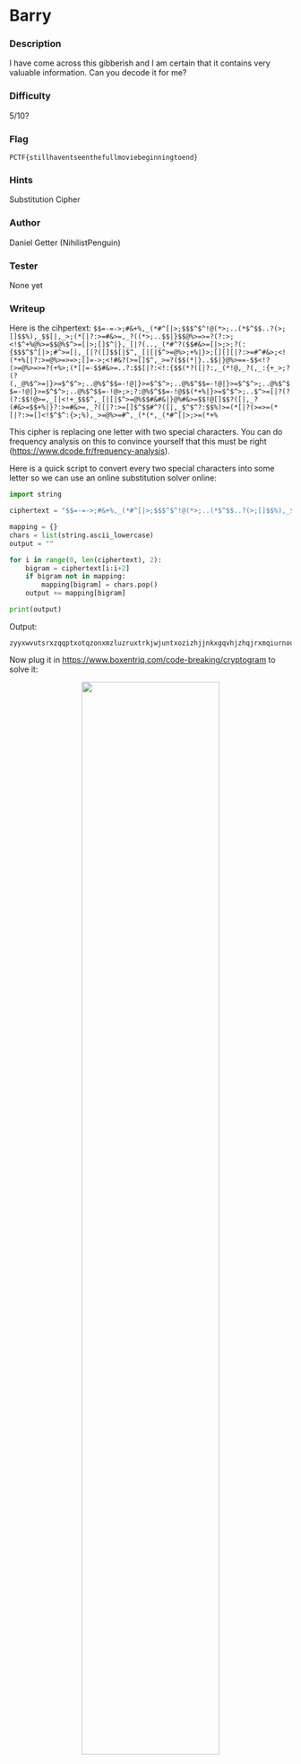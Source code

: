 # Barry

### Description
I have come across this gibberish and I am certain that it contains very valuable information. Can you decode it for me?

### Difficulty
5/10?

### Flag
`PCTF{stillhaventseenthefullmoviebeginningtoend}`

### Hints
Substitution Cipher

### Author
Daniel Getter (NihilistPenguin)

### Tester
None yet

### Writeup

Here is the cihpertext:
```$$=-=->;#&+%,_(*#^[|>;$$$^$^!@(*>;..(*$^$$..?(>;[]$$%),_$$[|,_>;(*[|?:>=#&>=,_?((*>;..$$|}$$@%>=>=?(?:>;<!$^+%@%>=$$@%$^>=[|>;[]$^|},_[|?(..,_(*#^?($$#&>=[|>;>;?(:{$$$^$^[|>;#^>=[|,_[|?([]$$[|$^,_[|[|$^>=@%>;+%|}>;[][][|?:>=#^#&>;<!(*+%[|?:>=@%>=>=>;[]=->;<!#&?(>=[]$^,_>=?($$(*|}..$$|}@%>==-$$<!?(>=@%>=>=?(+%>;(*[|=-$$#&>=..?:$$[|?:<!:{$$(*?([|?:,_(*!@,_?(,_:{+_>;?(?(,_@%$^>=|}>=$^$^>;..@%$^$$=-!@|}>=$^$^>;..@%$^$$=-!@|}>=$^$^>;..@%$^$$=-!@|}>=$^$^>;..@%$^$$=-!@>;>;?:@%$^$$=-!@$$(*+%|}>=$^$^>;..$^>=[|?(?(?:$$!@>=,_[|<!+_$$$^,_[|[|$^>=@%$$#&#&|}@%#&>=$$!@[]$$?([|,_?(#&>=$$+%|}?:>=#&>=,_?([|?:>=[]$^$$#^?([|,_$^$^?:$$%)>=(*[|?(>=>=(*[|?:>=[]<!$^$^:{>;%),_>=@%>=#^,_(*(*,_(*#^[|>;>=(*+%```

This cipher is replacing one letter with two special characters. You can do frequency analysis on this to convince yourself that this must be right (https://www.dcode.fr/frequency-analysis).

Here is a quick script to convert every two special characters into some letter so we can use an online substitution solver online:
```python
import string

ciphertext = "$$=-=->;#&+%,_(*#^[|>;$$$^$^!@(*>;..(*$^$$..?(>;[]$$%),_$$[|,_>;(*[|?:>=#&>=,_?((*>;..$$|}$$@%>=>=?(?:>;<!$^+%@%>=$$@%$^>=[|>;[]$^|},_[|?(..,_(*#^?($$#&>=[|>;>;?(:{$$$^$^[|>;#^>=[|,_[|?([]$$[|$^,_[|[|$^>=@%>;+%|}>;[][][|?:>=#^#&>;<!(*+%[|?:>=@%>=>=>;[]=->;<!#&?(>=[]$^,_>=?($$(*|}..$$|}@%>==-$$<!?(>=@%>=>=?(+%>;(*[|=-$$#&>=..?:$$[|?:<!:{$$(*?([|?:,_(*!@,_?(,_:{+_>;?(?(,_@%$^>=|}>=$^$^>;..@%$^$$=-!@|}>=$^$^>;..@%$^$$=-!@|}>=$^$^>;..@%$^$$=-!@|}>=$^$^>;..@%$^$$=-!@>;>;?:@%$^$$=-!@$$(*+%|}>=$^$^>;..$^>=[|?(?(?:$$!@>=,_[|<!+_$$$^,_[|[|$^>=@%$$#&#&|}@%#&>=$$!@[]$$?([|,_?(#&>=$$+%|}?:>=#&>=,_?([|?:>=[]$^$$#^?([|,_$^$^?:$$%)>=(*[|?(>=>=(*[|?:>=[]<!$^$^:{>;%),_>=@%>=#^,_(*(*,_(*#^[|>;>=(*+%"

mapping = {}
chars = list(string.ascii_lowercase)
output = ""

for i in range(0, len(ciphertext), 2):
	bigram = ciphertext[i:i+2]
	if bigram not in mapping:
		mapping[bigram] = chars.pop()
	output += mapping[bigram] 

print(output)
```

Output:
```console
zyyxwvutsrxzqqptxotqzonxmzluzruxtrkjwjuntxozizhjjnkxgqvhjzhqjrxmqiurnoutsnzwjrxxnfzqqrxsjrurnmzrqurrqjhxvixmmrkjswxgtvrkjhjjxmyxgwnjmqujnztiozihjyzgnjhjjnvxtryzwjokzrkgfztnrkutpunufexnnuhqjijqqxohqzypijqqxohqzypijqqxohqzypijqqxohqzypxxkhqzypztvijqqxoqjrnnkzpjurgezqurrqjhzwwihwjzpmznrunwjzvikjwjunrkjmqzsnruqqkzljtrnjjtrkjmgqqfxlujhjsuttutsrxjtv
```

Now plug it in https://www.boxentriq.com/code-breaking/cryptogram to solve it:
<p align="center"><img src="https://github.com/MasonCompetitiveCyber/PatriotCTF-2022/raw/main/writeup-images/barry-solve.png" width=70%  height=70%></p>
